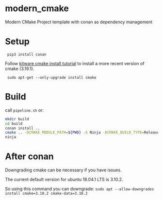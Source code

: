 # modern_cmake
Modern CMake Project template with conan as dependency management

# Setup

     pip3 install conan

Follow [kitware cmake install tutorial](https://apt.kitware.com/) to install a more recent version of cmake (3.19.1).

     sudo apt-get --only-upgrade install cmake

# Build
call `pipeline.sh` or:
```bash
mkdir build
cd build
conan install ..
cmake .. -DCMAKE_MODULE_PATH=${PWD} -G Ninja -DCMAKE_BUILD_TYPE=Release
ninja
```

# After conan
Downgrading cmake can be necessary if you have issues.

The current default version for ubuntu 18.04.1 LTS is 3.10.2.

So using this command you can downgrade:
```sudo apt --allow-downgrades install cmake=3.10.2 cmake-data=3.10.2```
